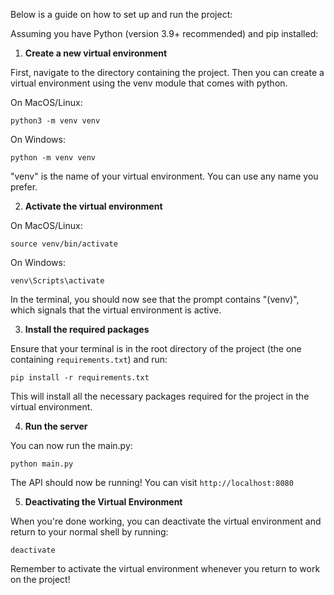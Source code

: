Below is a guide on how to set up and run the project:

Assuming you have Python (version 3.9+ recommended) and pip installed:

1. **Create a new virtual environment**

First, navigate to the directory containing the project. Then you can create a virtual environment using the venv module that comes with python.

On MacOS/Linux:

```
python3 -m venv venv
```
On Windows:

```
python -m venv venv
```
"venv" is the name of your virtual environment. You can use any name you prefer. 

2. **Activate the virtual environment**

On MacOS/Linux:

```
source venv/bin/activate
```
On Windows:

```
venv\Scripts\activate
```
In the terminal, you should now see that the prompt contains "(venv)", which signals that the virtual environment is active. 

3. **Install the required packages**

Ensure that your terminal is in the root directory of the project (the one containing `requirements.txt`) and run:

```
pip install -r requirements.txt
```
This will install all the necessary packages required for the project in the virtual environment. 

4. **Run the server**

You can now run the main.py:
```
python main.py
```

The API should now be running! You can visit `http://localhost:8080`

5. **Deactivating the Virtual Environment**

When you're done working, you can deactivate the virtual environment and return to your normal shell by running:

```
deactivate
```

Remember to activate the virtual environment whenever you return to work on the project!